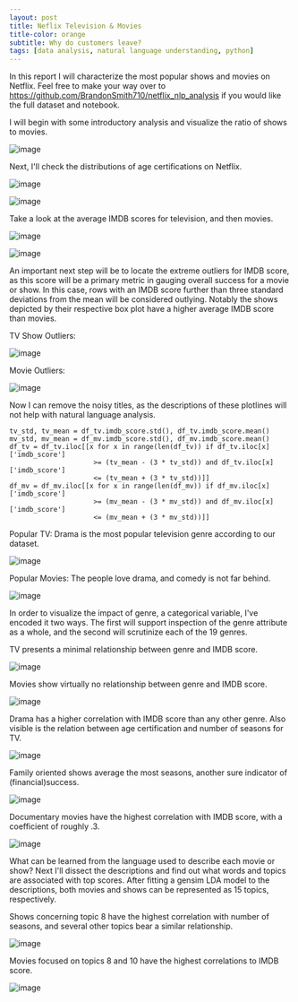 ```yaml
---
layout: post
title: Neflix Television & Movies
title-color: orange
subtitle: Why do customers leave?
tags: [data analysis, natural language understanding, python]
---
```



In this report I will characterize the most popular shows and movies on Netflix.
Feel free to make your way over to https://github.com/BrandonSmith710/netflix_nlp_analysis if you would like the full dataset and notebook.

I will begin with some introductory analysis and visualize the ratio of shows to movies.

![image](https://user-images.githubusercontent.com/75755695/176339508-c5438251-698e-4c33-add0-1ce5486223f0.png)

Next, I'll check the distributions of age certifications on Netflix.

![image](https://user-images.githubusercontent.com/75755695/176339260-86cb7e08-7f68-4c3d-97ba-c827da1c3c6d.png)

![image](https://user-images.githubusercontent.com/75755695/176339443-4e0d078d-0911-486d-8168-25019e040824.png)

Take a look at the average IMDB scores for television, and then movies.

![image](https://user-images.githubusercontent.com/75755695/176340219-22639de1-a835-441b-8543-afb0a9e10b00.png)

![image](https://user-images.githubusercontent.com/75755695/176340345-c6c5571f-dc71-4254-83b0-238cef16ed97.png)

An important next step will be to locate the extreme outliers for IMDB score, as this score will be a primary metric in gauging overall success for a movie or show.
In this case, rows with an IMDB score further than three standard deviations from the mean will be considered outlying.
Notably the shows depicted by their respective box plot have a higher average IMDB score than movies.

TV Show Outliers:

![image](https://user-images.githubusercontent.com/75755695/176341099-ea9fc209-8690-4872-bcfb-c4013a622e71.png)

Movie Outliers:

![image](https://user-images.githubusercontent.com/75755695/176341151-a4c4a782-a9e7-4654-81d6-fcc28d0f594b.png)

Now I can remove the noisy titles, as the descriptions of these plotlines will not help with natural language analysis.

~~~
tv_std, tv_mean = df_tv.imdb_score.std(), df_tv.imdb_score.mean()
mv_std, mv_mean = df_mv.imdb_score.std(), df_mv.imdb_score.mean()
df_tv = df_tv.iloc[[x for x in range(len(df_tv)) if df_tv.iloc[x]['imdb_score']
                     >= (tv_mean - (3 * tv_std)) and df_tv.iloc[x]['imdb_score']
                     <= (tv_mean + (3 * tv_std))]]
df_mv = df_mv.iloc[[x for x in range(len(df_mv)) if df_mv.iloc[x]['imdb_score']
                     >= (mv_mean - (3 * mv_std)) and df_mv.iloc[x]['imdb_score']
                     <= (mv_mean + (3 * mv_std))]]
~~~

Popular TV: Drama is the most popular television genre according to our dataset.

![image](https://user-images.githubusercontent.com/75755695/176343327-a2f31c64-a6d9-449a-b2c7-5485c617e09e.png)

Popular Movies: The people love drama, and comedy is not far behind.

![image](https://user-images.githubusercontent.com/75755695/176343368-be795e30-9b5d-4d18-8d67-cf33a4b01fda.png)

In order to visualize the impact of genre, a categorical variable, I've encoded it two ways. The first will support inspection of the genre attribute as a whole, and the second will scrutinize each of the 19 genres.

TV presents a minimal relationship between genre and IMDB score.

![image](https://user-images.githubusercontent.com/75755695/176342414-ad061681-4466-4f76-a800-890fdff9c05b.png)

Movies show virtually no relationship between genre and IMDB score.

![image](https://user-images.githubusercontent.com/75755695/176345486-67c1f00d-a058-44ba-8ed8-5917e012d5dd.png)

Drama has a higher correlation with IMDB score than any other genre. Also visible is the relation between age certification and number of seasons for TV.

![image](https://user-images.githubusercontent.com/75755695/176342770-543cbaa1-3864-497c-84e7-b290b8a643be.png)

Family oriented shows average the most seasons, another sure indicator of (financial)success.

![image](https://user-images.githubusercontent.com/75755695/176345627-48e93c87-ea89-4315-80e4-8c13df9cce5c.png)


Documentary movies have the highest correlation with IMDB score, with a coefficient of roughly .3.

![image](https://user-images.githubusercontent.com/75755695/176345854-0aed310c-d6d5-452a-9ae3-23607334d764.png)

What can be learned from the language used to describe each movie or show? Next I'll dissect the descriptions and find out what words and topics are associated with top scores. After fitting a gensim LDA model to the descriptions, both movies and shows can be represented as 15 topics, respectively.


Shows concerning topic 8 have the highest correlation with number of seasons, and several other topics bear a similar relationship.

![image](https://user-images.githubusercontent.com/75755695/176353449-79cf3739-da38-4c0c-828c-56f38cae09a2.png)

Movies focused on topics 8 and 10 have the highest correlations to IMDB score.

![image](https://user-images.githubusercontent.com/75755695/176353499-4959ddd3-205a-4c71-aa29-febea7e1ff7a.png)


